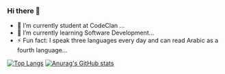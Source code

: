 ### Hi there 👋

- 🔭 I’m currently student at CodeClan ...
- 🌱 I’m currently learning Software Development...
- ⚡ Fun fact: I speak three languages every day and can read Arabic as a fourth language...


[![Top Langs](https://github-readme-stats.vercel.app/api/top-langs/?username=Amna25&layout=compact)](https://github.com/anuraghazra/github-readme-stats)
[![Anurag's GitHub stats](https://github-readme-stats.vercel.app/api?username=Amna25&show_icons=true&theme=radical)](https://github.com/anuraghazra/github-readme-stats)





